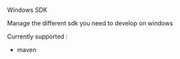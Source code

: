 Windows SDK

Manage the different sdk you need to develop on windows

Currently supported :

- maven
